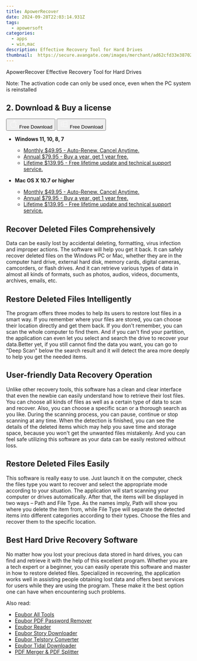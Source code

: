```yaml
---
title: ApowerRecover
date: 2024-09-28T22:03:14.931Z
tags: 
  - apowersoft
categories: 
  - apps
  - win,mac
description: Effective Recovery Tool for Hard Drives
thumbnail: 	https://secure.avangate.com/images/merchant/ad62cfd33e3870262d6bf5331c1f13b0/products/5_apowerRecover.png
---
```

ApowerRecover
Effective Recovery Tool for Hard Drives

Note: The activation code can only be used once, even when the PC system is reinstalled

## 2. Download & Buy a license

<div class="mx-auto flex items-center justify-center space-x-4">
  <button 
  onclick="javascript:window.open('https://secure.2checkout.com/order/checkout.php?PRODS=4711959&QTY=1&AFFILIATE=108875&CART=1', '_blank');
    window.open('https://download.apowersoft.com/down.php?softid=apowerrecover-allapowersoft', '_blank');void(0);"
  class="flex flex-row font-bold rounded-lg text-lg w-48 h-16 bg-[#FF8014] text-[#ffffff] items-center justify-center p-2">
    <svg width="24px" height="24px" viewBox="0 0 24 24" xmlns="http://www.w3.org/2000/svg" color="#ffffff" fill="none" stroke="currentColor" stroke-width="3" stroke-linecap="round" stroke-linejoin="round"><path d="M16 2C16.3632 4.17921 14.0879 5.83084 12.8158 6.57142C12.4406 6.78988 12.0172 6.5117 12.0819 6.08234C12.2993 4.63878 13.0941 2.00008 16 2Z" stroke="#f8f7f7" stroke-width="1.5"></path><path d="M9 6.5C9.89676 6.5 10.6905 6.69941 11.2945 6.92013C12.0563 7.19855 12.9437 7.19854 13.7055 6.92012C14.3094 6.6994 15.1032 6.5 15.9999 6.5C17.0852 6.5 18.4649 7.08889 19.4999 8.26666C16 11 17 15.5 20.269 16.6916C19.2253 19.5592 17.2413 21.5 15.4999 21.5C13.9999 21.5 14 20.8 12.5 20.8C11 20.8 11 21.5 9.5 21.5C7 21.5 4 17.5 4 12.5C4 8.5 7 6.5 9 6.5Z" stroke="#f8f7f7" stroke-width="1.5"></path></svg>    
    <span class="font-medium mx-auto">Free Download</span>  
  </button>
  <button 
  onclick="javascript:window.open('https://secure.2checkout.com/order/checkout.php?PRODS=4711959&QTY=1&AFFILIATE=108875&CART=1', '_blank');
    window.open('https://download.apowersoft.com/down.php?softid=apowerrecover-allapowersoft', '_blank');void(0);"
  class="flex flex-row font-bold rounded-lg text-lg w-48 h-16 bg-[#FF8014] text-[#ffffff] items-center justify-center p-2">
    <svg width="24px" height="24px" viewBox="0 0 24 24" xmlns="http://www.w3.org/2000/svg" color="#ffffff" fill="none" stroke="currentColor" stroke-width="3" stroke-linecap="round" stroke-linejoin="round"><path d="M4 16.9865V7.01353C4 6.71792 4.21531 6.46636 4.50737 6.42072L19.3074 4.10822C19.6713 4.05137 20 4.33273 20 4.70103V19.299C20 19.6673 19.6713 19.9486 19.3074 19.8918L4.50737 17.5793C4.21531 17.5336 4 17.2821 4 16.9865Z" stroke="#f8f7f7" stroke-width="1.5"></path><path d="M4 12H20" stroke="#f8f7f7" stroke-width="1.5"></path><path d="M10.5 5.5V18.5" stroke="#f8f7f7" stroke-width="1.5"></path></svg>
    <span class="font-medium mx-auto">Free Download</span>  
  </button>
</div>

- **Windows 11, 10, 8, 7**
  - [Monthly $49.95 - Auto-Renew. Cancel Anytime.](https://secure.2checkout.com/order/checkout.php?PRODS=4711959&QTY=1&AFFILIATE=108875&CART=1)
  - [Annual $79.95 - Buy a year, get 1 year free.](https://secure.2checkout.com/order/checkout.php?PRODS=4711961&QTY=1&AFFILIATE=108875&CART=1)
  - [Lifetime $139.95 - Free lifetime update and technical support service.](https://secure.2checkout.com/order/checkout.php?PRODS=4711962&QTY=1&AFFILIATE=108875&CART=1)
  
- **Mac OS X 10.7 or higher**
  - [Monthly $49.95 - Auto-Renew. Cancel Anytime.](https://secure.2checkout.com/order/checkout.php?PRODS=4711959&QTY=1&AFFILIATE=108875&CART=1)
  - [Annual $79.95 - Buy a year, get 1 year free.](https://secure.2checkout.com/order/checkout.php?PRODS=4711961&QTY=1&AFFILIATE=108875&CART=1)
  - [Lifetime $139.95 - Free lifetime update and technical support service.](https://secure.2checkout.com/order/checkout.php?PRODS=4711962&QTY=1&AFFILIATE=108875&CART=1)
  
## Recover Deleted Files Comprehensively

Data can be easily lost by accidental deleting, formatting, virus infection and improper actions. The software will help you get it back. It can safely recover deleted files on the Windows PC or Mac, whether they are in the computer hard drive, external hard disk, memory cards, digital cameras, camcorders, or flash drives. And it can retrieve various types of data in almost all kinds of formats, such as photos, audios, videos, documents, archives, emails, etc.

## Restore Deleted Files Intelligently

The program offers three modes to help its users to restore lost files in a smart way. If you remember where your files are stored, you can choose their location directly and get them back. If you don't remember, you can scan the whole computer to find them. And if you can't find your partition, the application can even let you select and search the drive to recover your data.Better yet, if you still cannot find the data you want, you can go to "Deep Scan" below the search result and it will detect the area more deeply to help you get the needed items.

## User-friendly Data Recovery Operation

Unlike other recovery tools, this software has a clean and clear interface that even the newbie can easily understand how to retrieve their lost files. You can choose all kinds of files as well as a certain type of data to scan and recover. Also, you can choose a specific scan or a thorough search as you like. During the scanning process, you can pause, continue or stop scanning at any time. When the detection is finished, you can see the details of the deleted items which may help you save time and storage space, because you won't get the unwanted files mistakenly. And you can feel safe utilizing this software as your data can be easily restored without loss.

## Restore Deleted Files Easily

This software is really easy to use. Just launch it on the computer, check the files type you want to recover and select the appropriate mode according to your situation. The application will start scanning your computer or drives automatically. After that, the items will be displayed in two ways – Path and File Type. As the names imply, Path will show you where you delete the item from, while File Type will separate the detected items into different categories according to their types. Choose the files and recover them to the specific location.

## Best Hard Drive Recovery Software

No matter how you lost your precious data stored in hard drives, you can find and retrieve it with the help of this excellent program. Whether you are a tech expert or a beginner, you can easily operate this software and master in how to restore deleted files. Specialized in recovering, the application works well in assisting people obtaining lost data and offers best services for users while they are using the program. These make it the best option one can have when encountering such problems.

<ins class="adsbygoogle"
      style="display:block"
      data-ad-client="ca-pub-7571918770474297"
      data-ad-slot="8358498916"
      data-ad-format="auto"
      data-full-width-responsive="true"></ins>

<span class="atpl-alsoreadstyle">Also read:</span>
<div><ul>
<li><a href="https://tools.techidaily.com/epubor/products/"><u>Epubor All Tools</u></a></li>
<li><a href="https://tools.techidaily.com/epubor/pdf-password-remover/"><u>Epubor PDF Password Remover</u></a></li>
<li><a href="https://tools.techidaily.com/epubor/reader/"><u>Epubor Reader</u></a></li>
<li><a href="https://tools.techidaily.com/epubor/story-downloader/"><u>Epubor Story Downloader</u></a></li>
<li><a href="https://tools.techidaily.com/epubor/telstory-converter/"><u>Epubor Telstory Converter</u></a></li>
<li><a href="https://tools.techidaily.com/epubor/tidal-downloader/"><u>Epubor Tidal Downloader</u></a></li>
<li><a href="https://tools.techidaily.com/epubor/pdf-splitter-merger/"><u>PDF Merger & PDF Splitter</u></a></li>
</ul></div>

